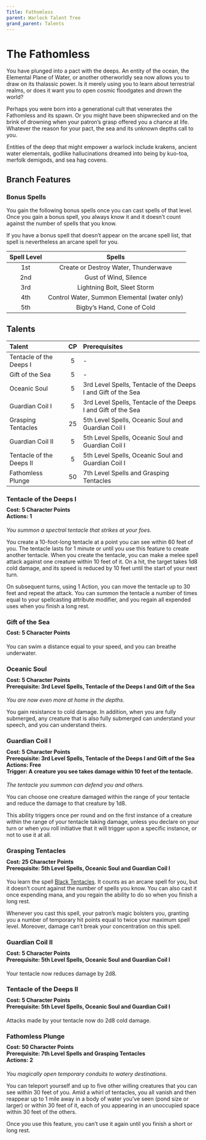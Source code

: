 ```yaml
---
Title: Fathomless
parent: Warlock Talent Tree
grand_parent: Talents
---
```

 
# The Fathomless
You have plunged into a pact with the deeps. An entity of the ocean, the Elemental Plane of Water, or another otherworldly sea now allows you to draw on its thalassic power. Is it merely using you to learn about terrestrial realms, or does it want you to open cosmic floodgates and drown the world?

Perhaps you were born into a generational cult that venerates the Fathomless and its spawn. Or you might have been shipwrecked and on the brink of drowning when your patron’s grasp offered you a chance at life. Whatever the reason for your pact, the sea and its unknown depths call to you.

Entities of the deep that might empower a warlock include krakens, ancient water elementals, godlike hallucinations dreamed into being by kuo-toa, merfolk demigods, and sea hag covens.

## Branch Features

### Bonus Spells
You gain the following bonus spells once you can cast spells of that level. Once you gain a bonus spell, you always know it and it doesn’t count against the number of spells that you know.

If you have a bonus spell that doesn’t appear on the arcane spell list, that spell is nevertheless an arcane spell for you.

| Spell Level | Spells |
|:-----------:|:------:|
| 1st | Create or Destroy Water, Thunderwave |
| 2nd | Gust of Wind, Silence |
| 3rd | Lightning Bolt, Sleet Storm |
| 4th | Control Water, Summon Elemental (water only) |
| 5th | Bigby’s Hand, Cone of Cold |

## Talents
 
| Talent | CP | Prerequisites |
|:-------|:--:|:--------------|
| Tentacle of the Deeps I  | 5  | - |
| Gift of the Sea          | 5  | - |
| Oceanic Soul             | 5  | 3rd Level Spells, Tentacle of the Deeps I and Gift of the Sea |
| Guardian Coil  I         | 5  | 3rd Level Spells, Tentacle of the Deeps I and Gift of the Sea |
| Grasping Tentacles       | 25 | 5th Level Spells, Oceanic Soul and Guardian Coil I |
| Guardian Coil  II        | 5  | 5th Level Spells, Oceanic Soul and Guardian Coil I |
| Tentacle of the Deeps II | 5  | 5th Level Spells, Oceanic Soul and Guardian Coil I |
| Fathomless Plunge        | 50 | 7th Level Spells and Grasping Tentacles |

###  Tentacle of the Deeps I

<div style="margin-top:-10px;"></div>
 
#### **Cost:** 5 Character Points<br>**Actions:** 1
*You summon a spectral tentacle that strikes at your foes.*

You create a 10-foot-long tentacle at a point you can see within 60 feet of you. The tentacle lasts for 1 minute or until you use this feature to create another tentacle. When you create the tentacle, you can make a melee spell attack against one creature within 10 feet of it. On a hit, the target takes 1d8 cold damage, and its speed is reduced by 10 feet until the start of your next turn.

On subsequent turns, using 1 Action, you can move the tentacle up to 30 feet and repeat the attack. You can summon the tentacle a number of times equal to your spellcasting attribute modifier, and you regain all expended uses when you finish a long rest.

###  Gift of the Sea

<div style="margin-top:-10px;"></div>
 
#### **Cost:** 5 Character Points
You can swim a distance equal to your speed, and you can breathe underwater.

### Oceanic Soul

<div style="margin-top:-10px;"></div>

#### **Cost:** 5 Character Points<br>**Prerequisite:**  3rd Level Spells, Tentacle of the Deeps I and Gift of the Sea
*You are now even more at home in the depths.*

You gain resistance to cold damage. In addition, when you are fully submerged, any creature that is also fully submerged can understand your speech, and you can understand theirs.

### Guardian Coil I

<div style="margin-top:-10px;"></div>

#### **Cost:** 5 Character Points<br>**Prerequisite:**  3rd Level Spells, Tentacle of the Deeps I and Gift of the Sea<br>**Actions:** Free<br>**Trigger:** A creature you see takes damage within 10 feet of the tentacle.
*The tentacle you summon can defend you and others.*

You can choose one creature damaged within the range of your tentacle and reduce the damage to that creature by 1d8.

This ability triggers once per round and on the first instance of a creature within the range of your tentacle taking damage, unless you declare on your turn or when you roll initiative that it will trigger upon a specific instance, or not to use it at all.

###  Grasping Tentacles
 
<div style="margin-top:-10px;"></div>

#### **Cost:** 25 Character Points<br>**Prerequisite:** 5th Level Spells, Oceanic Soul and Guardian Coil I
You learn the spell [Black Tentacles](). It counts as an arcane spell for you, but it doesn’t count against the number of spells you know. You can also cast it once expending mana, and you regain the ability to do so when you finish a long rest.

Whenever you cast this spell, your patron’s magic bolsters you, granting you a number of temporary hit points equal to twice your maximum spell level. Moreover, damage can’t break your concentration on this spell.

### Guardian Coil II

<div style="margin-top:-10px;"></div>

#### **Cost:** 5 Character Points<br>**Prerequisite:** 5th Level Spells, Oceanic Soul and Guardian Coil I
Your tentacle now reduces damage by 2d8.

###  Tentacle of the Deeps II

<div style="margin-top:-10px;"></div>
 
#### **Cost:** 5 Character Points<br>**Prerequisite:** 5th Level Spells, Oceanic Soul and Guardian Coil I
Attacks made by your tentacle now do 2d8 cold damage.

### Fathomless Plunge

<div style="margin-top:-10px;"></div>
 
#### **Cost:** 50 Character Points<br>**Prerequisite:** 7th Level Spells and Grasping Tentacles<br>**Actions:** 2
*You magically open temporary conduits to watery destinations.*

You can teleport yourself and up to five other willing creatures that you can see within 30 feet of you. Amid a whirl of tentacles, you all vanish and then reappear up to 1 mile away in a body of water you’ve seen (pond size or larger) or within 30 feet of it, each of you appearing in an unoccupied space within 30 feet of the others.

Once you use this feature, you can’t use it again until you finish a short or long rest.
